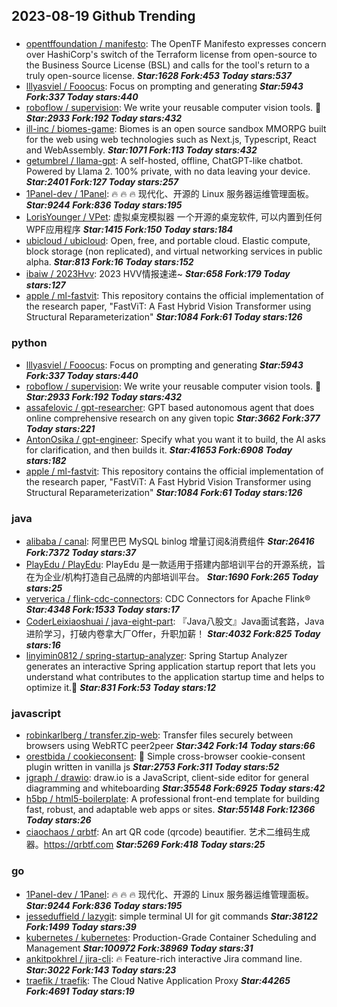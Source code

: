 ## 2023-08-19 Github Trending

### 
* [opentffoundation / manifesto](https://github.com/opentffoundation/manifesto): The OpenTF Manifesto expresses concern over HashiCorp's switch of the Terraform license from open-source to the Business Source License (BSL) and calls for the tool's return to a truly open-source license. ***Star:1628 Fork:453 Today stars:537***
* [lllyasviel / Fooocus](https://github.com/lllyasviel/Fooocus): Focus on prompting and generating ***Star:5943 Fork:337 Today stars:440***
* [roboflow / supervision](https://github.com/roboflow/supervision): We write your reusable computer vision tools.
💜 ***Star:2933 Fork:192 Today stars:432***
* [ill-inc / biomes-game](https://github.com/ill-inc/biomes-game): Biomes is an open source sandbox MMORPG built for the web using web technologies such as Next.js, Typescript, React and WebAssembly. ***Star:1071 Fork:113 Today stars:432***
* [getumbrel / llama-gpt](https://github.com/getumbrel/llama-gpt): A self-hosted, offline, ChatGPT-like chatbot. Powered by Llama 2. 100% private, with no data leaving your device. ***Star:2401 Fork:127 Today stars:257***
* [1Panel-dev / 1Panel](https://github.com/1Panel-dev/1Panel): 🔥
🔥
🔥
现代化、开源的 Linux 服务器运维管理面板。 ***Star:9244 Fork:836 Today stars:195***
* [LorisYounger / VPet](https://github.com/LorisYounger/VPet): 虚拟桌宠模拟器 一个开源的桌宠软件, 可以内置到任何WPF应用程序 ***Star:1415 Fork:150 Today stars:184***
* [ubicloud / ubicloud](https://github.com/ubicloud/ubicloud): Open, free, and portable cloud. Elastic compute, block storage (non replicated), and virtual networking services in public alpha. ***Star:813 Fork:16 Today stars:152***
* [ibaiw / 2023Hvv](https://github.com/ibaiw/2023Hvv): 2023 HVV情报速递~ ***Star:658 Fork:179 Today stars:127***
* [apple / ml-fastvit](https://github.com/apple/ml-fastvit): This repository contains the official implementation of the research paper, "FastViT: A Fast Hybrid Vision Transformer using Structural Reparameterization" ***Star:1084 Fork:61 Today stars:126***

### python
* [lllyasviel / Fooocus](https://github.com/lllyasviel/Fooocus): Focus on prompting and generating ***Star:5943 Fork:337 Today stars:440***
* [roboflow / supervision](https://github.com/roboflow/supervision): We write your reusable computer vision tools.
💜 ***Star:2933 Fork:192 Today stars:432***
* [assafelovic / gpt-researcher](https://github.com/assafelovic/gpt-researcher): GPT based autonomous agent that does online comprehensive research on any given topic ***Star:3662 Fork:377 Today stars:221***
* [AntonOsika / gpt-engineer](https://github.com/AntonOsika/gpt-engineer): Specify what you want it to build, the AI asks for clarification, and then builds it. ***Star:41653 Fork:6908 Today stars:182***
* [apple / ml-fastvit](https://github.com/apple/ml-fastvit): This repository contains the official implementation of the research paper, "FastViT: A Fast Hybrid Vision Transformer using Structural Reparameterization" ***Star:1084 Fork:61 Today stars:126***

### java
* [alibaba / canal](https://github.com/alibaba/canal): 阿里巴巴 MySQL binlog 增量订阅&消费组件 ***Star:26416 Fork:7372 Today stars:37***
* [PlayEdu / PlayEdu](https://github.com/PlayEdu/PlayEdu): PlayEdu 是一款适用于搭建内部培训平台的开源系统，旨在为企业/机构打造自己品牌的内部培训平台。 ***Star:1690 Fork:265 Today stars:25***
* [ververica / flink-cdc-connectors](https://github.com/ververica/flink-cdc-connectors): CDC Connectors for Apache Flink® ***Star:4348 Fork:1533 Today stars:17***
* [CoderLeixiaoshuai / java-eight-part](https://github.com/CoderLeixiaoshuai/java-eight-part): 『Java八股文』Java面试套路，Java进阶学习，打破内卷拿大厂Offer，升职加薪！ ***Star:4032 Fork:825 Today stars:16***
* [linyimin0812 / spring-startup-analyzer](https://github.com/linyimin0812/spring-startup-analyzer): Spring Startup Analyzer generates an interactive Spring application startup report that lets you understand what contributes to the application startup time and helps to optimize it.🚀 ***Star:831 Fork:53 Today stars:12***

### javascript
* [robinkarlberg / transfer.zip-web](https://github.com/robinkarlberg/transfer.zip-web): Transfer files securely between browsers using WebRTC peer2peer ***Star:342 Fork:14 Today stars:66***
* [orestbida / cookieconsent](https://github.com/orestbida/cookieconsent): 🍪
Simple cross-browser cookie-consent plugin written in vanilla js ***Star:2753 Fork:311 Today stars:52***
* [jgraph / drawio](https://github.com/jgraph/drawio): draw.io is a JavaScript, client-side editor for general diagramming and whiteboarding ***Star:35548 Fork:6925 Today stars:42***
* [h5bp / html5-boilerplate](https://github.com/h5bp/html5-boilerplate): A professional front-end template for building fast, robust, and adaptable web apps or sites. ***Star:55148 Fork:12366 Today stars:26***
* [ciaochaos / qrbtf](https://github.com/ciaochaos/qrbtf): An art QR code (qrcode) beautifier. 艺术二维码生成器。https://qrbtf.com ***Star:5269 Fork:418 Today stars:25***

### go
* [1Panel-dev / 1Panel](https://github.com/1Panel-dev/1Panel): 🔥
🔥
🔥
现代化、开源的 Linux 服务器运维管理面板。 ***Star:9244 Fork:836 Today stars:195***
* [jesseduffield / lazygit](https://github.com/jesseduffield/lazygit): simple terminal UI for git commands ***Star:38122 Fork:1499 Today stars:39***
* [kubernetes / kubernetes](https://github.com/kubernetes/kubernetes): Production-Grade Container Scheduling and Management ***Star:100972 Fork:38969 Today stars:31***
* [ankitpokhrel / jira-cli](https://github.com/ankitpokhrel/jira-cli): 🔥 Feature-rich interactive Jira command line. ***Star:3022 Fork:143 Today stars:23***
* [traefik / traefik](https://github.com/traefik/traefik): The Cloud Native Application Proxy ***Star:44265 Fork:4691 Today stars:19***

